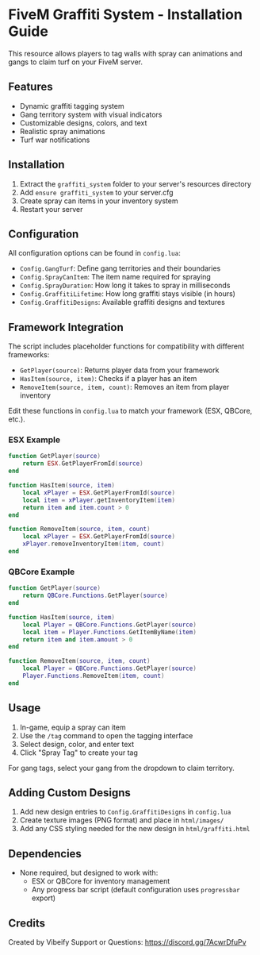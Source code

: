 # FiveM Graffiti System - Installation Guide

This resource allows players to tag walls with spray can animations and gangs to claim turf on your FiveM server.

## Features

- Dynamic graffiti tagging system
- Gang territory system with visual indicators
- Customizable designs, colors, and text
- Realistic spray animations
- Turf war notifications

## Installation

1. Extract the `graffiti_system` folder to your server's resources directory
2. Add `ensure graffiti_system` to your server.cfg
3. Create spray can items in your inventory system
4. Restart your server

## Configuration

All configuration options can be found in `config.lua`:

- `Config.GangTurf`: Define gang territories and their boundaries
- `Config.SprayCanItem`: The item name required for spraying
- `Config.SprayDuration`: How long it takes to spray in milliseconds
- `Config.GraffitiLifetime`: How long graffiti stays visible (in hours)
- `Config.GraffitiDesigns`: Available graffiti designs and textures

## Framework Integration

The script includes placeholder functions for compatibility with different frameworks:

- `GetPlayer(source)`: Returns player data from your framework
- `HasItem(source, item)`: Checks if a player has an item
- `RemoveItem(source, item, count)`: Removes an item from player inventory

Edit these functions in `config.lua` to match your framework (ESX, QBCore, etc.).

### ESX Example

```lua
function GetPlayer(source)
    return ESX.GetPlayerFromId(source)
end

function HasItem(source, item)
    local xPlayer = ESX.GetPlayerFromId(source)
    local item = xPlayer.getInventoryItem(item)
    return item and item.count > 0
end

function RemoveItem(source, item, count)
    local xPlayer = ESX.GetPlayerFromId(source)
    xPlayer.removeInventoryItem(item, count)
end
```

### QBCore Example

```lua
function GetPlayer(source)
    return QBCore.Functions.GetPlayer(source)
end

function HasItem(source, item)
    local Player = QBCore.Functions.GetPlayer(source)
    local item = Player.Functions.GetItemByName(item)
    return item and item.amount > 0
end

function RemoveItem(source, item, count)
    local Player = QBCore.Functions.GetPlayer(source)
    Player.Functions.RemoveItem(item, count)
end
```

## Usage

1. In-game, equip a spray can item
2. Use the `/tag` command to open the tagging interface
3. Select design, color, and enter text
4. Click "Spray Tag" to create your tag

For gang tags, select your gang from the dropdown to claim territory.

## Adding Custom Designs

1. Add new design entries to `Config.GraffitiDesigns` in `config.lua`
2. Create texture images (PNG format) and place in `html/images/`
3. Add any CSS styling needed for the new design in `html/graffiti.html`

## Dependencies

- None required, but designed to work with:
  - ESX or QBCore for inventory management
  - Any progress bar script (default configuration uses `progressbar` export)

## Credits

Created by Vibeify
Support or Questions: https://discord.gg/7AcwrDfuPv